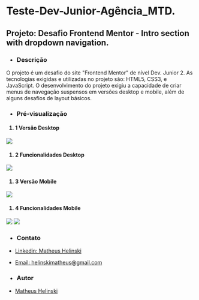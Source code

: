 # Teste-Dev-Junior-Agência_MTD.

<h2>Projeto: Desafio Frontend Mentor - Intro section with dropdown navigation.</h2>

<h3><ul><li>Descrição</li></ul></h3>
<p>
  O projeto é um desafio do site "Frontend Mentor" de nível Dev. Junior 2.
  As tecnologias exigidas e utilizadas no projeto são: HTML5, CSS3, e JavaScript.
  O desenvolvimento do projeto exigiu a capacidade de criar menus de navegação suspensos em versões desktop e mobile, além de alguns desafios de layout básicos. 
</p>

<h3><ul><li>Pré-visualização</li></ul></h3>
<h4><ol><li>1 Versão Desktop</li></ol></h4>
<p>
  <img src="https://user-images.githubusercontent.com/100943965/165314133-79881361-bc06-4a3e-be60-17fe67c96dae.png">
</p>
<h4><ol><li>2 Funcionalidades Desktop</li></ol></h4>
<p>
  <img src="https://user-images.githubusercontent.com/100943965/165318320-eddaaa44-42ad-40f3-9ddf-6044e1f9a2e8.png">
</p>
<h4><ol><li>3 Versão Mobile</li></ol></h4>
<p>
  <img src="https://user-images.githubusercontent.com/100943965/165314186-8dce4c40-3c9b-4325-b16e-852f17687b91.png">
</p>
<h4><ol><li>4 Funcionalidades Mobile</li></ol></h4>
<p>
  <img src="https://user-images.githubusercontent.com/100943965/165315872-ca1f65c5-b596-4072-a66d-3bd872f4debc.png">
  <img src="https://user-images.githubusercontent.com/100943965/165314210-cae054d1-7d35-47e6-8924-8b22c782be08.png">
</p>

<h3><ul><li>Contato</li></ul></h3>
<p><ul><li><a target="blank" href="https://www.linkedin.com/in/matheus-helinski-109047218/">Linkedin: Matheus Helinski</a></li></ul> <ul><li><a target="blank" href="https://mail.google.com">Email: helinskimatheus@gmail.com</a></li></ul></p>

<h3><ul><li>Autor</li></ul></h3>
<p><ul><li><a target="blank" href="https://github.com/helinskimatheus">Matheus Helinski</a></li></ul></p>
